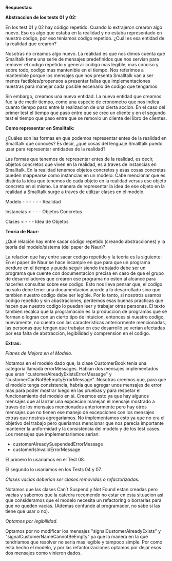 **Respuestas:**


**Abstraccion de los tests 01 y 02:**

En los test 01 y 02 hay código repetido. Cuando lo extrajeron crearon algo nuevo. Eso es algo que estaba en la realidad y no estaba representado en nuestro código, por eso teníamos código repetido. ¿Cuál es esa entidad de la realidad que crearon?

Nosotras no creamos algo nuevo. La realidad es que nos dimos cuenta que Smalltalk tiene una serie de mensajes predefinidos que nos servian para remover el codigo repetido y generar codigo mas legible, mas conciso y sobre todo, codigo mas mantenible en el tiempo. Nos referimos a mantenible porque los mensajes que nos presenta Smalltalk van a ser menos factibles/propensos a presentar fallas que implementaciones nuestras para manejar cada posible escenario de codigo que tengamos.

Sin embargo, creamos una nueva entidad. La nueva entidad que creamos fue la de medir tiempo, como una especie de cronometro que nos indica cuanto tiempo paso entre la realizacion de una cierta accion. En el caso del primer test el tiempo que paso entre que se creo un cliente y en el segundo test el tiempo que paso entre que se removio un cliente del libro de clientes.

**Como representar en Smalltalk:**

¿Cuáles son las formas en que podemos representar entes de la realidad en Smalltalk que conocés?
Es decir, ¿qué cosas del lenguaje Smalltalk puedo usar para representar entidades de la realidad?

Las formas que tenemos de representar entes de la realidad, es decir, objetos concretos que viven en la realidad, es a traves de instancias en Smalltalk.
En la realidad tenemos objetos concretos y esas cosas concretas pueden mappearse como instancias en un modelo. Cabe mencionar que es distinta la idea que tenemos de cada objeto en la realidad versus ese objeto concreto en si mismo.
La manera de representar la idea de ese objeto en la realidad a Smalltalk surge a traves de utilizar clases en el modelo.

Modelo   - - - - - - Realidad

Instancias    < - - -   Objetos Concretos

Clases   < - - - Idea de Objetos


**Teoria de Naur:**

¿Qué relación hay entre sacar código repetido (creando abstracciones) y la teoría del modelo/sistema (del paper de Naur)?


La relacion que hay entre sacar codigo repetido y la teoria es la siguiente:
En el paper de Naur se hace incampie en que para que un programa perdure en el tiempo y pueda seguir siendo trabajado debe ser un programa que cuente con documentacion precisa en caso de que el grupo de desarrolladores que crearon ese programa no esten al alcance para hacerles consultas sobre ese codigo. Esto nos lleva pensar que, el codigo no solo debe tener una documentacion acorde a lo desarrollado sino que tambien nuestro codigo debe ser legible. 
Por lo tanto, si nosotros usamos codigo repetido y sin abastraciones, perdemos esas buenas practicas que hacen que nuestro codigo lo puedan leer y trabajar otras personas. El texto tambien recalca que la programacion es la produccion de programas que se forman o logran con un cierto tipo de intuicion, entonces si nuestro codigo, nuevamente, no cuenta con las caracteristicas anteriormente mencionadas, las personas que tengan que trabajar en ese desarrollo se verian afectadas por esa falta de abstraccion, legibilidad y comprension en el codigo. 

**Extras:**

*Planes de Mejora en el Modelo.*

Notamos en el modelo dado que, la clase CustomerBook tenia una categoria llamada errorMessages. Habian dos mensajes implementados que eran "customerAlreadyExistsErrorMessage" y "customerCanNotBeEmptyErrorMessage".
Nosotras creemos que, para que el modelo tenga consistencia, habria que agregar unos mensajes de error mas para poder mostrar luego en las pruebas y para respetar el funcionamiento del modelo en si.
Creemos esto ya que hay algunos mensajes que al lanzar una expcecion manejan el mensaje mostrado a traves de los mensajes mencionados anteriormente pero hay otros mensajes que no tienen ese manejo de excepciones con los mensajes extras que nostras agregariamos.
No implementamos esto ya que no era el objetivo del trabajo pero queriamos mencionar que nos parecia importante mantener la uniformidad y la consistencia del modelo y de los test cases.
Los mensajes que implementariamos serian:

- customerAlreadySuspendedErrorMessage
- customerIsInvalidErrorMessage

El primero lo usariamos en el Test 08.

El segundo lo usariamos en los Tests 04 y 07.

*Clases vacias deberian ser clases removidas o refactorizadas.*

Notamos que las clases Can´t Suspend y Not Found estan creadas pero vacias y sabemos que la catedra recomendo no estar en esta situacion asi que consideramos que el modelo necesita un refactoring o borrarlas para que no queden vacias. (Ademas confunde al programador, no sabe si las tiene que usar o no).

*Optamos por legibilidad.*

Optamos por no modificar los mensajes "signalCustomerAlreadyExists" y "signalCustomerNameCannotBeEmpty" ya que la manera en la que tendriamos que resolver no seria mas legible y tampoco simple. Por como esta hecho el modelo, y por las refactorizaciones optamos por dejar esos dos mensajes como vinieron dados.




